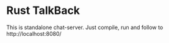 # Rust TalkBack

This is standalone chat-server. Just compile, run and follow to http://localhost:8080/